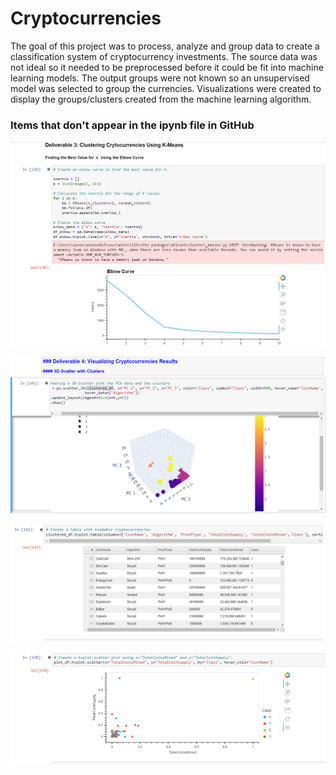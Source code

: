 # Cryptocurrencies

The goal of this project was to process, analyze and group data to create a classification system of cryptocurrency investments. The source data was not ideal so it needed to be preprocessed before it could be fit into machine learning models. The output groups were not known so an unsupervised model was selected to group the currencies. Visualizations were created to display the  groups/clusters created from the machine learning algorithm. 


### Items that don't appear in the ipynb file in GitHub

<img src = https://github.com/AaronAKTX/Cryptocurrencies/blob/main/Resources/Deliverable3ElbowCurve.PNG> <br />

<img src = https://github.com/AaronAKTX/Cryptocurrencies/blob/main/Resources/Deliverable4_3d.PNG> <br />

<img src = https://github.com/AaronAKTX/Cryptocurrencies/blob/main/Resources/Deliverable4_table.PNG> <br />

<img src = https://github.com/AaronAKTX/Cryptocurrencies/blob/main/Resources/Deliverable4_scatter.PNG> <br />

